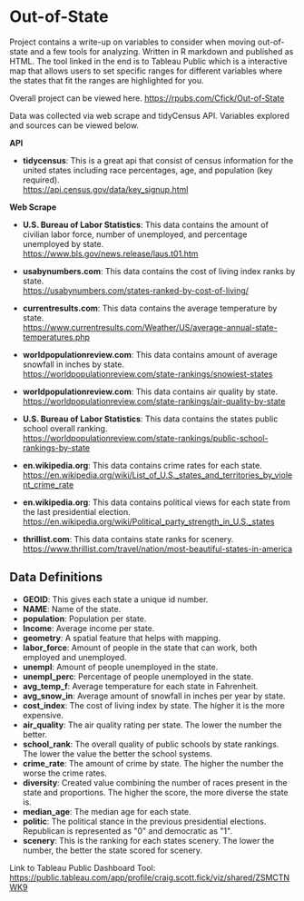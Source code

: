 # Out-of-State
Project contains a write-up on variables to consider when moving out-of-state and a few tools for analyzing. Written in R markdown and published as HTML. The tool linked in the end is to Tableau Public which is a interactive map that allows users to set specific ranges for different variables where the states that fit the ranges are highlighted for you.

Overall project can be viewed here.
https://rpubs.com/Cfick/Out-of-State

Data was collected via web scrape and tidyCensus API. Variables explored and sources can be viewed below.

 __API__

* __tidycensus__: This is a great api that consist of census information for the united states including race percentages, age, and population (key required).         
 https://api.census.gov/data/key_signup.html                                                                                                                 

 __Web Scrape__

* __U.S. Bureau of Labor Statistics__: This data contains the amount of civilian labor force, number of unemployed, and percentage unemployed by state.                        
https://www.bls.gov/news.release/laus.t01.htm

* __usabynumbers.com__: This data contains the cost of living index ranks by state.                                                                                                        
https://usabynumbers.com/states-ranked-by-cost-of-living/

* __currentresults.com__: This data contains the average temperature by state.                                                   
https://www.currentresults.com/Weather/US/average-annual-state-temperatures.php

* __worldpopulationreview.com__: This data contains amount of average snowfall in inches by state.                                                                             
https://worldpopulationreview.com/state-rankings/snowiest-states

* __worldpopulationreview.com__: This data contains air quality by state.                                                                                                              
https://worldpopulationreview.com/state-rankings/air-quality-by-state

* __U.S. Bureau of Labor Statistics__: This data contains the states public school overall ranking.                                                                               
https://worldpopulationreview.com/state-rankings/public-school-rankings-by-state

* __en.wikipedia.org__: This data contains crime rates for each state.                                                                                                          
https://en.wikipedia.org/wiki/List_of_U.S._states_and_territories_by_violent_crime_rate

* __en.wikipedia.org__: This data contains political views for each state from the last presidential election.                                                                
https://en.wikipedia.org/wiki/Political_party_strength_in_U.S._states

* __thrillist.com__: This data contains state ranks for scenery.                                                                                                         
https://www.thrillist.com/travel/nation/most-beautiful-states-in-america


## __Data Definitions__

* __GEOID__: This gives each state a unique id number.
* __NAME__: Name of the state.
* __population__: Population per state.
* __Income__: Average income per state.
* __geometry__: A spatial feature that helps with mapping.
* __labor_force__: Amount of people in the state that can work, both employed and unemployed.
* __unempl__: Amount of people unemployed in the state.
* __unempl_perc__: Percentage of people unemployed in the state.
* __avg_temp_f__: Average temperature for each state in Fahrenheit. 
* __avg_snow_in__: Average amount of snowfall in inches per year by state.
* __cost_index__: The cost of living index by state. The higher it is the more expensive.
* __air_quality__: The air quality rating per state. The lower the number the better.
* __school_rank__: The overall quality of public schools by state rankings. The lower the value the better the school systems.
* __crime_rate__: The amount of crime by state. The higher the number the worse the crime rates.
* __diversity__: Created value combining the number of races present in the state and proportions. The higher the score, the more diverse the state is.
* __median_age__: The median age for each state.
* __politic__: The political stance in the previous presidential elections. Republican is represented as "0" and democratic as "1".
* __scenery__: This is the ranking for each states scenery. The lower the number, the better the state scored for scenery.

Link to Tableau Public Dashboard Tool:
https://public.tableau.com/app/profile/craig.scott.fick/viz/shared/ZSMCTNWK9
